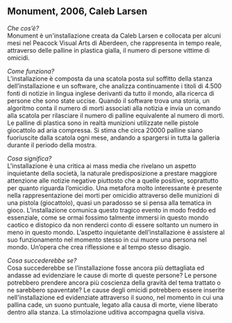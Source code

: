 ## Monument, 2006, Caleb Larsen

*Che cos’è?*
<br/>Monument è un'installazione creata da Caleb Larsen e collocata per alcuni mesi nel Peacock Visual Arts di Aberdeen, che rappresenta in tempo reale, attraverso delle palline in plastica gialla, il numero di persone vittime di omicidi. 

*Come funziona?*
<br/>L’installazione è composta da una scatola posta sul soffitto della stanza dell’installazione e un software, che analizza continuamente i titoli di 4.500 fonti di notizie in lingua inglese derivanti da tutto il mondo, alla ricerca di persone che sono state uccise. Quando il software trova una storia, un algoritmo conta il numero di morti associati alla notizia e invia un comando alla scatola per rilasciare il numero di palline equivalente al numero di morti. Le palline di plastica sono in realtà munizioni utilizzate nelle pistole giocattolo ad aria compressa. Si stima che circa 20000 palline siano fuoriuscite dalla scatola ogni mese, andando a spargersi in tutta la galleria durante il periodo della mostra.

*Cosa significa?*
<br/>L'installazione è una critica ai mass media che rivelano un aspetto inquietante della società, la naturale predisposizione a prestare maggiore attenzione alle notizie negative piuttosto che a quelle positive, soprattutto per quanto riguarda l’omicidio. Una metafora molto interessante è presente nella rappresentazione dei morti per omicidio attraverso delle munizioni di una pistola (giocattolo), quasi un paradosso se si pensa alla tematica in gioco. L’installazione comunica questo tragico evento in modo freddo ed essenziale, come se ormai fossimo talmente immersi in questo mondo caotico e distopico da non renderci conto di essere soltanto un numero in meno in questo mondo. L’aspetto inquietante dell’installazione è assistere al suo funzionamento nel momento stesso in cui muore una persona nel mondo. Un’opera che crea riflessione e al tempo stesso disagio. 

*Cosa succederebbe se?*
<br/>Cosa succederebbe se l’installazione fosse ancora più dettagliata ed andasse ad evidenziare le cause di morte di queste persone? Le persone potrebbero prendere ancora più coscienza della gravità del tema trattato o ne sarebbero spaventate? 
Le cause degli omicidi potrebbero essere inserite nell'installazione ed evidenziate attraverso il suono, nel momento in cui una pallina cade, un suono puntuale, legato alla causa di morte, viene liberato dentro alla stanza. La stimolazione uditiva accompagna quella visiva. 
